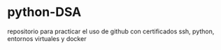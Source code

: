 # python-DSA
repositorio para practicar el uso de github con certificados ssh, python, entornos virtuales y docker
